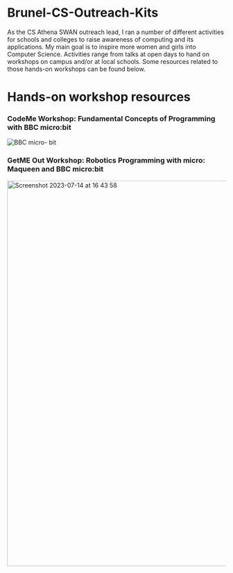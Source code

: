 # Brunel-CS-Outreach-Kits

As the CS Athena SWAN outreach lead, I ran a number of different activities for schools and colleges to raise awareness of computing and its applications. My main goal is to inspire more women and girls into Computer Science. Activities range from talks at open days to hand on workshops on campus and/or at local schools. Some resources related to those hands-on workshops can be found below.

# Hands-on workshop resources

### CodeMe Workshop: Fundamental Concepts of Programming with BBC micro:bit

![BBC micro- bit](https://github.com/NadineAB/Brunel-CS-Outreach-Kits/assets/7339533/f10853e8-6da2-455b-ae45-33c9f2d7013c)


### GetME Out Workshop: Robotics Programming with micro: Maqueen and BBC micro:bit
<img width="888" alt="Screenshot 2023-07-14 at 16 43 58" src="https://github.com/NadineAB/Brunel-CS-Outreach-Kits/assets/7339533/9ab188b7-9c42-4984-816d-7be4d35934a7">
